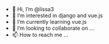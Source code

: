 - 👋 Hi, I’m @lissa3
- 👀 I’m interested in django and vue.js
- 🌱 I’m currently learning vue.js
- 💞️ I’m looking to collaborate on ...
- 📫 How to reach me ...

<!---
lissa3/lissa3 is a ✨ special ✨ repository because its `README.md` (this file) appears on your GitHub profile.
You can click the Preview link to take a look at your changes.
--->
